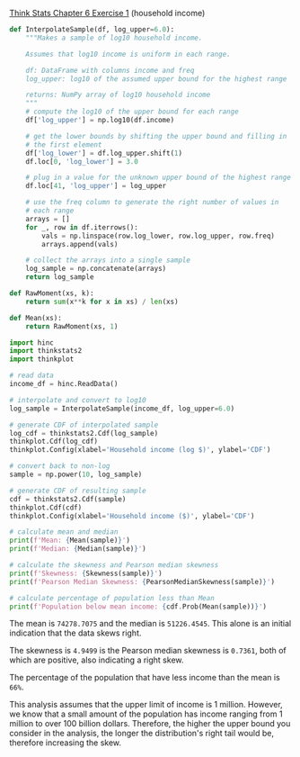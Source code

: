 [Think Stats Chapter 6 Exercise 1](http://greenteapress.com/thinkstats2/html/thinkstats2007.html#toc60) (household income)

```python
def InterpolateSample(df, log_upper=6.0):
    """Makes a sample of log10 household income.

    Assumes that log10 income is uniform in each range.

    df: DataFrame with columns income and freq
    log_upper: log10 of the assumed upper bound for the highest range

    returns: NumPy array of log10 household income
    """
    # compute the log10 of the upper bound for each range
    df['log_upper'] = np.log10(df.income)

    # get the lower bounds by shifting the upper bound and filling in
    # the first element
    df['log_lower'] = df.log_upper.shift(1)
    df.loc[0, 'log_lower'] = 3.0

    # plug in a value for the unknown upper bound of the highest range
    df.loc[41, 'log_upper'] = log_upper

    # use the freq column to generate the right number of values in
    # each range
    arrays = []
    for _, row in df.iterrows():
        vals = np.linspace(row.log_lower, row.log_upper, row.freq)
        arrays.append(vals)

    # collect the arrays into a single sample
    log_sample = np.concatenate(arrays)
    return log_sample

def RawMoment(xs, k):
    return sum(x**k for x in xs) / len(xs)

def Mean(xs):
    return RawMoment(xs, 1)

import hinc
import thinkstats2
import thinkplot

# read data
income_df = hinc.ReadData()

# interpolate and convert to log10
log_sample = InterpolateSample(income_df, log_upper=6.0)

# generate CDF of interpolated sample
log_cdf = thinkstats2.Cdf(log_sample)
thinkplot.Cdf(log_cdf)
thinkplot.Config(xlabel='Household income (log $)', ylabel='CDF')

# convert back to non-log
sample = np.power(10, log_sample)

# generate CDF of resulting sample
cdf = thinkstats2.Cdf(sample)
thinkplot.Cdf(cdf)
thinkplot.Config(xlabel='Household income ($)', ylabel='CDF')

# calculate mean and median
print(f'Mean: {Mean(sample)}')
print(f'Median: {Median(sample)}')

# calculate the skewness and Pearson median skewness
print(f'Skewness: {Skewness(sample)}')
print(f'Pearson Median Skewness: {PearsonMedianSkewness(sample)}')

# calculate percentage of population less than Mean
print(f'Population below mean income: {cdf.Prob(Mean(sample))}')
```

The mean is `74278.7075` and the median is `51226.4545`. This alone is an
initial indication that the data skews right.

The skewness is `4.9499` is the Pearson median skewness is `0.7361`, both of
which are positive, also indicating a right skew.

The percentage of the population that have less income than the mean is `66%`.

This analysis assumes that the upper limit of income is 1 million. However, we
know that a small amount of the population has income ranging from 1 million to
over 100 billion dollars. Therefore, the higher the upper bound you consider in
the analysis, the longer the distribution's right tail would be, therefore
increasing the skew. 
